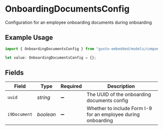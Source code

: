 # OnboardingDocumentsConfig

Configuration for an employee onboarding documents during onboarding

## Example Usage

```typescript
import { OnboardingDocumentsConfig } from "gusto-embedded/models/components";

let value: OnboardingDocumentsConfig = {};
```

## Fields

| Field                                                         | Type                                                          | Required                                                      | Description                                                   |
| ------------------------------------------------------------- | ------------------------------------------------------------- | ------------------------------------------------------------- | ------------------------------------------------------------- |
| `uuid`                                                        | *string*                                                      | :heavy_minus_sign:                                            | The UUID of the onboarding documents config                   |
| `i9Document`                                                  | *boolean*                                                     | :heavy_minus_sign:                                            | Whether to include Form I-9 for an employee during onboarding |